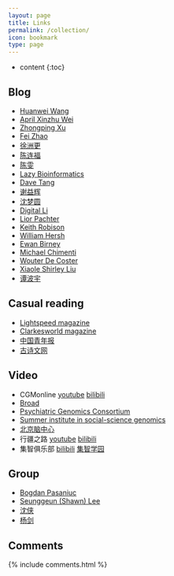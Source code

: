 ```yaml
---
layout: page
title: Links
permalink: /collection/
icon: bookmark
type: page
---
```


* content
{:toc}

## Blog
* [Huanwei Wang](https://zjuwhw.github.io/)
* [April Xinzhu Wei](https://xinzhuaprilwei.weebly.com/)
* [Zhongping Xu](http://tiramisutes.github.io/)
* [Fei Zhao](http://kaopubear.top/)
* [徐洲更](https://www.jianshu.com/u/9ea40b5f607a)
* [陈连福](http://www.chenlianfu.com/)
* [陈雯](http://blog.biochen.com/)
* [Lazy Bioinformatics](http://dgg32.blogspot.com/)
* [Dave Tang](https://davetang.org/muse/)
* [谢益辉](https://yihui.org/)
* [沈梦圆](https://shenmengyuan.github.io/)
* [Digital Li](https://www.cnblogs.com/leezx/)
* [Lior Pachter](https://liorpachter.wordpress.com/)
* [Keith Robison](http://omicsomics.blogspot.com/)
* [William Hersh](http://informaticsprofessor.blogspot.com/)
* [Ewan Birney](http://ewanbirney.com/)
* [Michael Chimenti](https://www.michaelchimenti.com/)
* [Wouter De Coster](https://gigabaseorgigabyte.wordpress.com/)
* [Xiaole Shirley Liu](http://www.longwoodgenomics.org/)
* [谭波宇](https://www.tanboyu.com/)


## Casual reading
* [Lightspeed magazine](https://www.lightspeedmagazine.com/)
* [Clarkesworld magazine](http://clarkesworldmagazine.com/)
* [中国青年报](http://zqb.cyol.com/)
* [古诗文网](https://www.gushiwen.org/)

## Video
* CGMonline [youtube](https://www.youtube.com/channel/UCk4tsPZOzGkP2IaU4YvUG_g)  [bilibili](https://space.bilibili.com/298768313)
* [Broad](https://www.youtube.com/channel/UCv4IbnP9j9RC_aZAs8wqdeQ)
* [Psychiatric Genomics Consortium](https://www.youtube.com/channel/UCumdc9Rsih0CHMnK1ZF8UVQ)
* [Summer institute in social-science genomics](https://www.youtube.com/channel/UCpwuOWUVasa168eWFhX-48A/playlists)
* [北京脑中心](https://space.bilibili.com/517791135/)
* 行疆之路 [youtube](https://www.youtube.com/channel/UCi7SRwf5UjG4_ALGyOIHFFA) [bilibili](https://space.bilibili.com/19515012/)
* 集智俱乐部 [bilibili](https://space.bilibili.com/233204821/) [集智学园](https://campus.swarma.org/)

## Group
* [Bogdan Pasaniuc](https://bogdan.dgsom.ucla.edu/pages/)
* [Seunggeun (Shawn) Lee](https://www.leelabsg.org/)
* [沈侠](http://www.shen.se/)
* [杨剑](https://yanglab.net/)


## Comments

{% include comments.html %}
